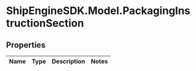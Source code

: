 # ShipEngineSDK.Model.PackagingInstructionSection

## Properties

Name | Type | Description | Notes
------------ | ------------- | ------------- | -------------

